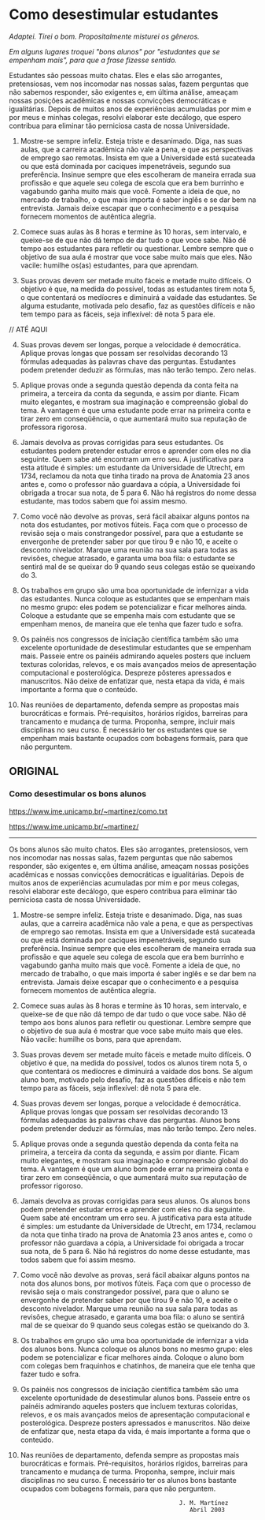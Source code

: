 # Como desestimular estudantes

_Adaptei. Tirei o bom. Propositalmente misturei os gêneros._

_Em alguns lugares troquei "bons alunos" por "estudantes que se empenham mais", para que a frase fizesse sentido._

Estudantes são pessoas muito chatas. Eles e elas são arrogantes, pretensiosas, vem nos incomodar nas nossas salas,  fazem perguntas que não sabemos responder, 
são exigentes e, em última análise, ameaçam nossas posições  acadêmicas e nossas convicções democráticas e igualitárias.  Depois de muitos anos de experiências acumuladas por mim e por meus e minhas colegas,  resolvi elaborar este decálogo, que espero contribua para eliminar tão perniciosa casta de nossa Universidade.

 
1. Mostre-se sempre infeliz. Esteja triste e desanimado. Diga, nas suas aulas, que a carreira acadêmica não vale a pena, e que as perspectivas de emprego sao remotas. Insista em que a Universidade está sucateada ou que está dominada por caciques impenetráveis, segundo sua preferência. Insinue sempre que eles escolheram de maneira errada sua profissão e que aquele seu colega de escola que era bem burrinho e vagabundo ganha muito mais que você. Fomente a ideia de que, no mercado de trabalho, o que mais importa é saber inglês e se dar bem na entrevista. Jamais deixe escapar que o conhecimento e a pesquisa fornecem momentos de autêntica alegria.


2. Comece suas aulas às 8 horas e termine às 10 horas, sem intervalo, e 
queixe-se de que não dá tempo de dar tudo o que voce sabe. Não dê tempo aos
 estudantes para refletir ou questionar. Lembre sempre que o objetivo de 
sua aula é mostrar que voce sabe muito mais que eles. Não vacile: humilhe 
os(as) estudantes, para que aprendam.
 
3. Suas provas devem ser metade muito fáceis e metade muito difíceis. O 
objetivo é que, na medida do possível, todas as estudantes tirem nota 5, o que 
contentará os medíocres e diminuirá a vaidade das estudantes. Se alguma estudante,
 motivada pelo desafio, faz as questões difíceis e não tem tempo para as fáceis,
 seja inflexível: dê nota 5 para ele.


 // ATÉ AQUI

4. Suas provas devem ser longas, porque a velocidade é democrática. Aplique 
provas longas que possam ser resolvidas decorando 13 fórmulas adequadas às 
palavras chave das perguntas. Estudantes podem pretender deduzir as fórmulas, 
mas não terão tempo. Zero nelas. 
 
5. Aplique provas onde a segunda questão dependa da conta feita na primeira, 
a terceira da conta da segunda, e assim por diante. Ficam muito elegantes, e 
mostram sua imaginação e compreensão global do tema. A vantagem é que uma estudante
pode errar na primeira conta e tirar zero em conseqüência, o que aumentará
 muito sua reputação de professora rigorosa.
 
6. Jamais devolva as provas corrigidas para seus estudantes. Os estudantes podem 
pretender estudar erros e aprender com eles no dia seguinte. Quem sabe até 
encontram um erro seu. A justificativa para esta atitude é simples: um 
estudante da Universidade de Utrecht, em 1734, reclamou da nota que tinha 
tirado na prova de Anatomia 23 anos antes e, como 
o professor não guardava a cópia, a Universidade foi obrigada a trocar sua 
nota, de 5 para 6. Não há registros do nome dessa estudante, mas todos sabem 
que foi assim mesmo.
 
7. Como você não devolve as provas, será fácil abaixar alguns pontos na nota dos estudantes, por motivos fúteis. Faça com que o processo de revisão seja  o mais constrangedor possível, para que a estudante se envergonhe de pretender saber por que tirou 9 e não 10, e aceite o desconto nivelador. Marque uma reunião na sua sala para todas as revisões, chegue atrasado, e garanta uma boa fila: o estudante se sentirá mal de se queixar do 9 quando seus colegas estão se queixando do 3.
 
8. Os trabalhos em grupo são uma boa oportunidade de infernizar a vida das estudantes. Nunca coloque as estudantes que se empenham mais no mesmo grupo: eles podem se  potencializar e ficar melhores ainda. Coloque a estudante que se empenha mais com estudante que se empenham menos, de maneira que ele tenha que fazer tudo e sofra. 
 
9. Os painéis nos congressos de iniciação científica também são uma excelente  oportunidade de desestimular estudantes que se empenham mais. Passeie entre os painéis admirando aqueles posters que incluem texturas coloridas, relevos, e os mais avançados  meios de apresentação computacional e posterológica. Despreze pôsteres apressados e manuscritos. Não deixe de enfatizar que, nesta etapa da vida, é mais importante a forma que o conteúdo. 
 
10. Nas reuniões de departamento, defenda sempre as propostas mais burocráticas e  formais. Pré-requisitos, horários rígidos, barreiras para trancamento e mudança  de turma. Proponha, sempre, incluir mais disciplinas no seu curso. É  necessário ter os estudantes que se empenham mais bastante ocupados com bobagens formais, para que não perguntem.
 


## ORIGINAL

### Como desestimular os bons alunos

https://www.ime.unicamp.br/~martinez/como.txt

https://www.ime.unicamp.br/~martinez/

-------------------------------- 
Os bons alunos são muito chatos. Eles são arrogantes, pretensiosos,  vem nos incomodar nas nossas salas, fazem perguntas que não sabemos  responder, são exigentes e, em última análise, ameaçam nossas posições  acadêmicas e nossas convicções democráticas e igualitárias. Depois de muitos anos de experiências acumuladas por mim e por meus colegas, resolvi elaborar este decálogo, que espero contribua para eliminar tão perniciosa casta de nossa Universidade.
 
1. Mostre-se sempre infeliz. Esteja triste e desanimado. Diga, nas suas aulas, que a carreira acadêmica não vale a pena, e que as perspectivas de emprego sao remotas. Insista em que a Universidade está sucateada ou que está dominada por caciques impenetráveis, segundo sua preferência. Insinue sempre que eles escolheram de maneira errada sua profissão e que aquele seu colega de escola que era bem burrinho e vagabundo ganha muito mais que você. Fomente a ideia de que, no mercado de trabalho, o que mais importa é saber inglês e se dar bem na entrevista. Jamais deixe escapar que o conhecimento e a pesquisa fornecem momentos de autêntica alegria.
 
2. Comece suas aulas às 8 horas e termine às 10 horas, sem intervalo, e 
queixe-se de que não dá tempo de dar tudo o que voce sabe. Não dê tempo aos
 bons alunos para refletir ou questionar. Lembre sempre que o objetivo de 
sua aula é mostrar que voce sabe muito mais que eles. Não vacile: humilhe 
os bons, para que aprendam.
 
3. Suas provas devem ser metade muito fáceis e metade muito difíceis. O 
objetivo é que, na medida do possível, todos os alunos tirem nota 5, o que 
contentará os medíocres e diminuirá a vaidade dos bons. Se algum aluno bom,
 motivado pelo desafio, faz as questões difíceis e não tem tempo para as fáceis,
 seja inflexível: dê nota 5 para ele.
 
4. Suas provas devem ser longas, porque a velocidade é democrática. Aplique 
provas longas que possam ser resolvidas decorando 13 fórmulas adequadas às 
palavras chave das perguntas. Alunos bons podem pretender deduzir as fórmulas, 
mas não terão tempo. Zero neles. 
 
5. Aplique provas onde a segunda questão dependa da conta feita na primeira, 
a terceira da conta da segunda, e assim por diante. Ficam muito elegantes, e 
mostram sua imaginação e compreensão global do tema. A vantagem é que um aluno
 bom pode errar na primeira conta e tirar zero em conseqüência, o que aumentará
 muito sua reputação de professor rigoroso.
 
6. Jamais devolva as provas corrigidas para seus alunos. Os alunos bons podem 
pretender estudar erros e aprender com eles no dia seguinte. Quem sabe até 
encontram um erro seu. A justificativa para esta atitude é simples: um 
estudante da Universidade de Utrecht, em 1734, reclamou da nota que tinha 
tirado na prova de Anatomia 23 anos antes e, como 
o professor não guardava a cópia, a Universidade foi obrigada a trocar sua 
nota, de 5 para 6. Não há registros do nome desse estudante, mas todos sabem 
que foi assim mesmo.
 
7. Como você não devolve as provas, será fácil abaixar alguns pontos na nota dos alunos bons, por motivos fúteis. Faça com que o processo de revisão seja  o mais constrangedor possível, para que o aluno se envergonhe de pretender saber por que tirou 9 e não 10, e aceite o desconto nivelador. Marque uma reunião na sua sala para todas as revisões, chegue atrasado, e garanta uma boa fila: o aluno se sentirá mal de se queixar do 9 quando seus colegas estão se queixando do 3.
 
8. Os trabalhos em grupo são uma boa oportunidade de infernizar a vida dos  alunos bons. Nunca coloque os alunos bons no mesmo grupo: eles podem se  potencializar e ficar melhores ainda. Coloque o aluno bom com colegas bem fraquinhos e chatinhos, de maneira que ele tenha que fazer tudo e sofra. 
 
9. Os painéis nos congressos de iniciação científica também são uma excelente  oportunidade de desestimular alunos bons. Passeie entre os painéis admirando aqueles posters que incluem texturas coloridas, relevos, e os mais avançados  meios de apresentação computacional e posterológica. Despreze posters apressados e manuscritos. Não deixe de enfatizar que, nesta etapa da vida, é mais importante a forma que o conteúdo. 
 
10. Nas reuniões de departamento, defenda sempre as propostas mais burocráticas e  formais. Pré-requisitos, horários rígidos, barreiras para trancamento e mudança  de turma. Proponha, sempre, incluir mais disciplinas no seu curso. É  necessário ter os alunos bons bastante ocupados com bobagens formais, para que não perguntem.
 
                                                     J. M. Martínez
                                                        Abril 2003
